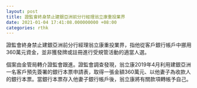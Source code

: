 ```yaml
---
layout: post
title: 證監會終身禁止建銀亞洲前分行經理翁立康重投業界
date: 2021-01-04 17:41:08.000000000 +08:00
categories: rthk
---
```


證監會終身禁止建銀亞洲前分行經理翁立康重投業界，指他從客戶銀行帳戶中挪用360萬元資金，並非獲發牌或註冊進行受規管活動的適當人選。

個案由金管局轉介證監會跟進。證監會調查發現，翁立康2019年4月利用建銀亞洲一名客戶預先簽署的銀行本票申請表，取得一張金額360萬元、以他妻子為收款人的銀行本票。當銀行本票存入他妻子銀行帳戶後，翁立康將有關款項轉帳予自己。
